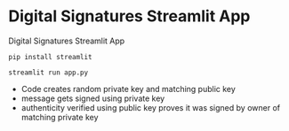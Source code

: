 # Digital Signatures Streamlit App
Digital Signatures Streamlit App

    pip install streamlit
    
    streamlit run app.py


- Code creates random private key and matching public key
- message gets signed using private key
- authenticity verified using public key proves it was signed by owner of matching private key
